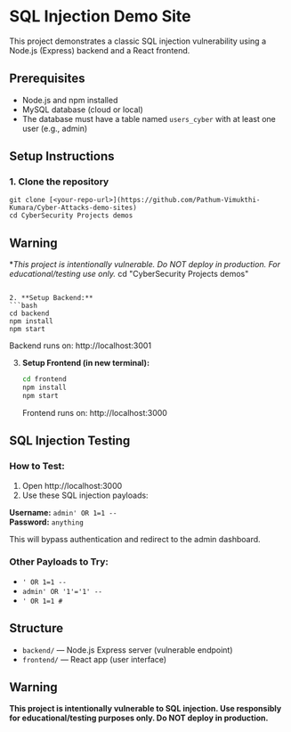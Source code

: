 # SQL Injection Demo Site

This project demonstrates a classic SQL injection vulnerability using a Node.js (Express) backend and a React frontend.

## Prerequisites
- Node.js and npm installed
- MySQL database (cloud or local)
- The database must have a table named `users_cyber` with at least one user (e.g., admin)

## Setup Instructions

### 1. Clone the repository
```
git clone [<your-repo-url>](https://github.com/Pathum-Vimukthi-Kumara/Cyber-Attacks-demo-sites)
cd CyberSecurity Projects demos
```


## Warning
**This project is intentionally vulnerable. Do NOT deploy in production. For educational/testing use only.*
   cd "CyberSecurity Projects demos"
   ```

2. **Setup Backend:**
   ```bash
   cd backend
   npm install
   npm start
   ```
   Backend runs on: http://localhost:3001

3. **Setup Frontend (in new terminal):**
   ```bash
   cd frontend
   npm install
   npm start
   ```
   Frontend runs on: http://localhost:3000

## SQL Injection Testing

### How to Test:
1. Open http://localhost:3000
2. Use these SQL injection payloads:

**Username:** `admin' OR 1=1 --`  
**Password:** `anything`

This will bypass authentication and redirect to the admin dashboard.

### Other Payloads to Try:
- `' OR 1=1 --`
- `admin' OR '1'='1' --`
- `' OR 1=1 #`

## Structure
- `backend/` — Node.js Express server (vulnerable endpoint)
- `frontend/` — React app (user interface)

## Warning
**This project is intentionally vulnerable to SQL injection. Use responsibly for educational/testing purposes only. Do NOT deploy in production.**
